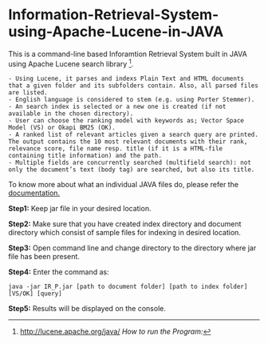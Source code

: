 # Information-Retrieval-System-using-Apache-Lucene-in-JAVA

This is a command-line based Inforamtion Retrieval System built in JAVA using Apache Lucene search library [^1].

	- Using Lucene, it parses and indexs Plain Text and HTML documents that a given folder and its subfolders contain. Also, all parsed files are listed.
	- English language is considered to stem (e.g. using Porter Stemmer).
	- An search index is selected or a new one is created (if not available in the chosen directory).
	- User can choose the ranking model with keywords as; Vector Space Model (VS) or Okapi BM25 (OK).
	- A ranked list of relevant articles given a search query are printed. The output contains the 10 most relevant documents with their rank, relevance score, file name resp. title (if it is a HTML-file containing title information) and the path.
	- Multiple fields are concurrently searched (multifield search): not only the document’s text (body tag) are searched, but also its title.

To know more about what an individual JAVA files do, please refer the [documentation.](https://github.com/JalajVora/Information-Retrieval-System-using-Apache-Lucene/blob/master/docs/Programming_documentation.pdf)


[^1]: http://lucene.apache.org/java/
_How to run the Program:_

**Step1:** Keep jar file in your desired location.

**Step2:** Make sure that you have created index directory and document directory which consist of sample files for indexing in desired location.

**Step3:** Open command line and change directory to the directory where jar file has been present.

**Step4:** Enter the command as:

`java -jar IR_P.jar [path to document folder] [path to index folder] [VS/OK] [query]`
	
**Step5:** Results will be displayed on the console.
